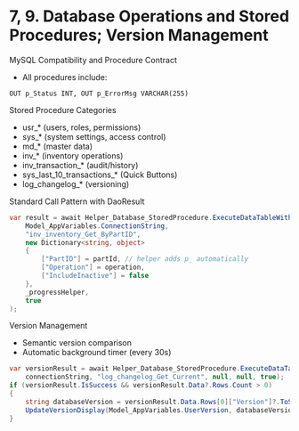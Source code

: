 # 7, 9. Database Operations and Stored Procedures; Version Management

MySQL Compatibility and Procedure Contract
- All procedures include:
```
OUT p_Status INT, OUT p_ErrorMsg VARCHAR(255)
```

Stored Procedure Categories
- usr_* (users, roles, permissions)
- sys_* (system settings, access control)
- md_* (master data)
- inv_* (inventory operations)
- inv_transaction_* (audit/history)
- sys_last_10_transactions_* (Quick Buttons)
- log_changelog_* (versioning)

Standard Call Pattern with DaoResult<T>
```csharp
var result = await Helper_Database_StoredProcedure.ExecuteDataTableWithStatus(
    Model_AppVariables.ConnectionString,
    "inv_inventory_Get_ByPartID",
    new Dictionary<string, object>
    {
        ["PartID"] = partId, // helper adds p_ automatically
        ["Operation"] = operation,
        ["IncludeInactive"] = false
    },
    _progressHelper,
    true
);
```

Version Management
- Semantic version comparison
- Automatic background timer (every 30s)
```csharp
var versionResult = await Helper_Database_StoredProcedure.ExecuteDataTableWithStatus(
    connectionString, "log_changelog_Get_Current", null, null, true);
if (versionResult.IsSuccess && versionResult.Data?.Rows.Count > 0)
{
    string databaseVersion = versionResult.Data.Rows[0]["Version"]?.ToString() ?? "Unknown";
    UpdateVersionDisplay(Model_AppVariables.UserVersion, databaseVersion);
}
```